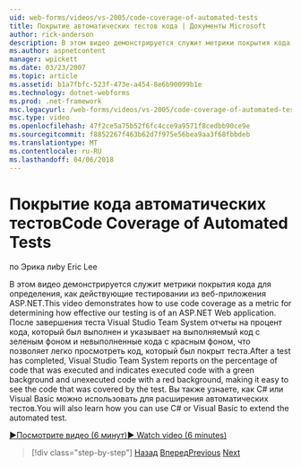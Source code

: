 ```yaml
---
uid: web-forms/videos/vs-2005/code-coverage-of-automated-tests
title: Покрытие автоматических тестов кода | Документы Microsoft
author: rick-anderson
description: В этом видео демонстрируется служит метрики покрытия кода для определения, как действующие тестировании из веб-приложения ASP.NET. После проверки имеет com...
ms.author: aspnetcontent
manager: wpickett
ms.date: 03/23/2007
ms.topic: article
ms.assetid: b1a7fbfc-523f-473e-a454-8e6b90099b1e
ms.technology: dotnet-webforms
ms.prod: .net-framework
msc.legacyurl: /web-forms/videos/vs-2005/code-coverage-of-automated-tests
msc.type: video
ms.openlocfilehash: 47f2ce5a75b52f6fc4cce9a9571f8cedbb90ce9e
ms.sourcegitcommit: f8852267f463b62d7f975e56bea9aa3f68fbbdeb
ms.translationtype: MT
ms.contentlocale: ru-RU
ms.lasthandoff: 04/06/2018
---
```

<a name="code-coverage-of-automated-tests"></a><span data-ttu-id="6dd72-104">Покрытие кода автоматических тестов</span><span class="sxs-lookup"><span data-stu-id="6dd72-104">Code Coverage of Automated Tests</span></span>
====================
<span data-ttu-id="6dd72-105">по Эрика ли</span><span class="sxs-lookup"><span data-stu-id="6dd72-105">by Eric Lee</span></span>

<span data-ttu-id="6dd72-106">В этом видео демонстрируется служит метрики покрытия кода для определения, как действующие тестировании из веб-приложения ASP.NET.</span><span class="sxs-lookup"><span data-stu-id="6dd72-106">This video demonstrates how to use code coverage as a metric for determining how effective our testing is of an ASP.NET Web application.</span></span> <span data-ttu-id="6dd72-107">После завершения теста Visual Studio Team System отчеты на процент кода, который был выполнен и указывает на выполняемый код с зеленым фоном и невыполненные кода с красным фоном, что позволяет легко просмотреть код, который был покрыт теста.</span><span class="sxs-lookup"><span data-stu-id="6dd72-107">After a test has completed, Visual Studio Team System reports on the percentage of code that was executed and indicates executed code with a green background and unexecuted code with a red background, making it easy to see the code that was covered by the test.</span></span> <span data-ttu-id="6dd72-108">Вы также узнаете, как C# или Visual Basic можно использовать для расширения автоматических тестов.</span><span class="sxs-lookup"><span data-stu-id="6dd72-108">You will also learn how you can use C# or Visual Basic to extend the automated test.</span></span>

[<span data-ttu-id="6dd72-109">&#9654;Посмотрите видео (6 минут)</span><span class="sxs-lookup"><span data-stu-id="6dd72-109">&#9654; Watch video (6 minutes)</span></span>](https://channel9.msdn.com/Blogs/ASP-NET-Site-Videos/code-coverage-of-automated-tests)

> [!div class="step-by-step"]
> <span data-ttu-id="6dd72-110">[Назад](measuring-the-business-value-of-ajax.md)
> [Вперед](custom-extraction-rules-and-coded-web-tests.md)</span><span class="sxs-lookup"><span data-stu-id="6dd72-110">[Previous](measuring-the-business-value-of-ajax.md)
[Next](custom-extraction-rules-and-coded-web-tests.md)</span></span>
